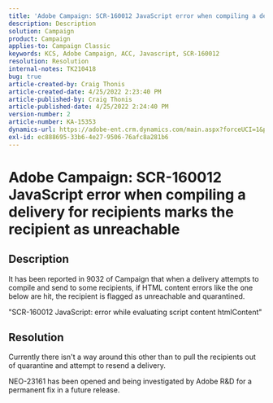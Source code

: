 ```yaml
---
title: 'Adobe Campaign: SCR-160012 JavaScript error when compiling a delivery for recipients marks the recipient as unreachable'
description: Description
solution: Campaign
product: Campaign
applies-to: Campaign Classic
keywords: KCS, Adobe Campaign, ACC, Javascript, SCR-160012
resolution: Resolution
internal-notes: TK210418
bug: true
article-created-by: Craig Thonis
article-created-date: 4/25/2022 2:23:40 PM
article-published-by: Craig Thonis
article-published-date: 4/25/2022 2:24:40 PM
version-number: 2
article-number: KA-15353
dynamics-url: https://adobe-ent.crm.dynamics.com/main.aspx?forceUCI=1&pagetype=entityrecord&etn=knowledgearticle&id=97a89448-a3c4-ec11-a7b6-0022480a1ec2
exl-id: ec888695-33b6-4e27-9506-76afc8a281b6
---
```

# Adobe Campaign: SCR-160012 JavaScript error when compiling a delivery for recipients marks the recipient as unreachable

## Description


It has been reported in 9032 of Campaign that when a delivery attempts to compile and send to some recipients, if HTML content errors like the one below are hit, the recipient is flagged as unreachable and quarantined.

"SCR-160012 JavaScript: error while evaluating script content htmlContent"




## Resolution


Currently there isn't a way around this other than to pull the recipients out of quarantine and attempt to resend a delivery.

NEO-23161 has been opened and being investigated by Adobe R&D for a permanent fix in a future release.

